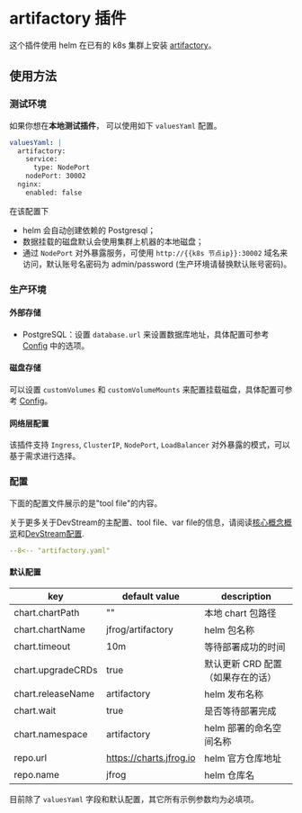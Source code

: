 # artifactory 插件

这个插件使用 helm 在已有的 k8s 集群上安装 [artifactory](https://jfrog.com/artifactory/)。

## 使用方法

### 测试环境

如果你想在**本地测试插件**， 可以使用如下 `valuesYaml` 配置。

```yaml
valuesYaml: |
  artifactory:
    service:
      type: NodePort
    nodePort: 30002
  nginx:
    enabled: false
```

在该配置下

- helm 会自动创建依赖的 Postgresql；
- 数据挂载的磁盘默认会使用集群上机器的本地磁盘；
- 通过 `NodePort` 对外暴露服务，可使用 `http://{{k8s 节点ip}}:30002` 域名来访问，默认账号名密码为 admin/password (生产环境请替换默认账号密码)。

### 生产环境

#### 外部存储

- PostgreSQL：设置  `database.url` 来设置数据库地址，具体配置可参考 [Config](https://www.jfrog.com/confluence/display/JFROG/Configuring+the+Database) 中的选项。

#### 磁盘存储

可以设置 `customVolumes` 和 `customVolumeMounts` 来配置挂载磁盘，具体配置可参考  [Config](https://www.jfrog.com/confluence/display/JFROG/Configuring+the+Filestore)。

#### 网络层配置

该插件支持 `Ingress`, `ClusterIP`, `NodePort`, `LoadBalancer` 对外暴露的模式，可以基于需求进行选择。

### 配置

下面的配置文件展示的是"tool file"的内容。

关于更多关于DevStream的主配置、tool file、var file的信息，请阅读[核心概念概览](../core-concepts/core-concepts.zh.md)和[DevStream配置](../core-concepts/config.zh.md).

```yaml
--8<-- "artifactory.yaml"
```

#### 默认配置

| key                | default value           | description                                        |
| ----               | ----                    | ----                                               |
| chart.chartPath    | ""                      | 本地 chart 包路径                                   |
| chart.chartName    | jfrog/artifactory       | helm 包名称                                        |
| chart.timeout      | 10m                     | 等待部署成功的时间                                   |
| chart.upgradeCRDs  | true                    | 默认更新 CRD 配置（如果存在的话）                      |
| chart.releaseName  | artifactory             | helm 发布名称                                      |
| chart.wait         | true                    | 是否等待部署完成                                    |
| chart.namespace    | artifactory             | helm 部署的命名空间名称                              |
| repo.url           | https://charts.jfrog.io | helm 官方仓库地址                                   |
| repo.name          | jfrog                   | helm 仓库名                                        |

目前除了 `valuesYaml` 字段和默认配置，其它所有示例参数均为必填项。
